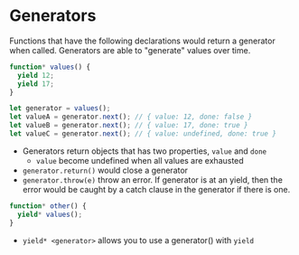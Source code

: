 # Generators

Functions that have the following declarations would return a generator
when called. Generators are able to "generate" values over time.

```ts
function* values() {
  yield 12;
  yield 17;
}

let generator = values();
let valueA = generator.next(); // { value: 12, done: false }
let valueB = generator.next(); // { value: 17, done: true }
let valueC = generator.next(); // { value: undefined, done: true }
```

- Generators return objects that has two properties, `value` and `done`
  - `value` become undefined when all values are exhausted
- `generator.return()` would close a generator
- `generator.throw(e)` throw an error. If generator is at an yield, then
  the error would be caught by a catch clause in the generator if there is one.

```ts
function* other() {
  yield* values();
}
```

- `yield* <generator>` allows you to use a generator() with `yield`
